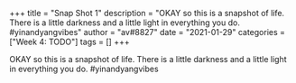 +++
title = "Snap Shot 1"
description = "OKAY so this is a snapshot of life. There is a little darkness and a little light in everything you do. #yinandyangvibes"
author = "av#8827"
date = "2021-01-29"
categories = ["Week 4: TODO"]
tags = []
+++

OKAY so this is a snapshot of life. There is a little darkness and a little light in everything you do. #yinandyangvibes
